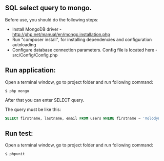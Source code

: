SQL select query to mongo.
--------------

Before use, you should do the following steps: 
  * Install MongoDB driver - http://php.net/manual/en/mongo.installation.php
  * Run "composer install", for installing dependencies and configuration autoloading
  * Configure database connection parameters. Config file is located here  - src/Config/Config.php

Run application:
--------------

Open a terminal window, go to project folder and run following command:

```shell
$ php mongo
```

After that you can enter SELECT query.

The query must be like this:
```sql
SELECT firstname, lastname, email FROM users WHERE firstname = 'Volodymyr' OR firstname = '111111' GROUP BY none ORDER BY email ASC SKIP 2 LIMIT 10
```
Run test:
--------------
Open a terminal window, go to project folder and run following command:

```shell
$ phpunit
```


